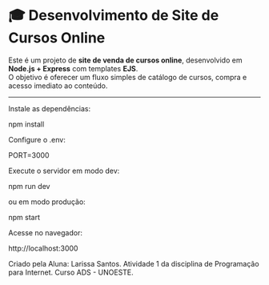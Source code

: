 # 🎓 Desenvolvimento de Site de Cursos Online

Este é um projeto de **site de venda de cursos online**, desenvolvido em **Node.js + Express** com templates **EJS**.  
O objetivo é oferecer um fluxo simples de catálogo de cursos, compra e acesso imediato ao conteúdo.

---

Instale as dependências:

npm install


Configure o .env:

PORT=3000


Execute o servidor em modo dev:

npm run dev


ou em modo produção:

npm start


Acesse no navegador:

http://localhost:3000


Criado pela Aluna: Larissa Santos.
Atividade 1 da disciplina de Programação para Internet.
Curso ADS - UNOESTE.

